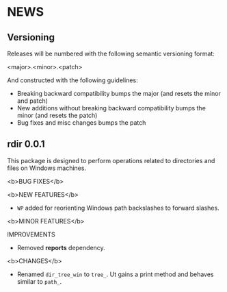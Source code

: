 NEWS
====

Versioning
----------

Releases will be numbered with the following semantic versioning format:

&lt;major&gt;.&lt;minor&gt;.&lt;patch&gt;

And constructed with the following guidelines:

* Breaking backward compatibility bumps the major (and resets the minor
  and patch)
* New additions without breaking backward compatibility bumps the minor
  (and resets the patch)
* Bug fixes and misc changes bumps the patch


rdir 0.0.1
----------------------------------------------------------------

This package is designed to perform operations related to directories and files
on Windows machines.

&lt;b&gt;BUG FIXES&lt;/b&gt;

&lt;b&gt;NEW FEATURES&lt;/b&gt;

* `WP` added for reorienting Windows path backslashes to forward slashes.

&lt;b&gt;MINOR FEATURES&lt;/b&gt;

IMPROVEMENTS

* Removed **reports** dependency.

&lt;b&gt;CHANGES&lt;/b&gt;

* Renamed `dir_tree_win` to `tree_`.  Ut gains a print method and behaves
  similar to `path_`.
